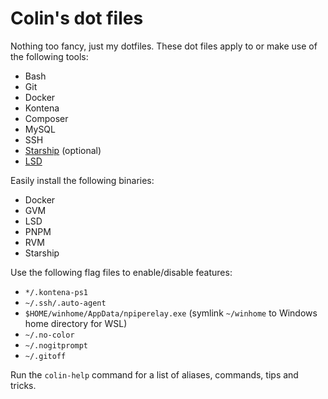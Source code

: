 # Colin's dot files

Nothing too fancy, just my dotfiles. These dot files apply to or make use of the following tools:

- Bash
- Git
- Docker
- Kontena
- Composer
- MySQL
- SSH
- [Starship](https://starship.rs/) (optional)
- [LSD](https://github.com/Peltoche/lsd)

Easily install the following binaries:

- Docker
- GVM
- LSD
- PNPM
- RVM
- Starship

Use the following flag files to enable/disable features:

- `*/.kontena-ps1`
- `~/.ssh/.auto-agent`
- `$HOME/winhome/AppData/npiperelay.exe` (symlink `~/winhome` to Windows home directory for WSL)
- `~/.no-color`
- `~/.nogitprompt`
- `~/.gitoff`

Run the `colin-help` command for a list of aliases, commands, tips and tricks.
